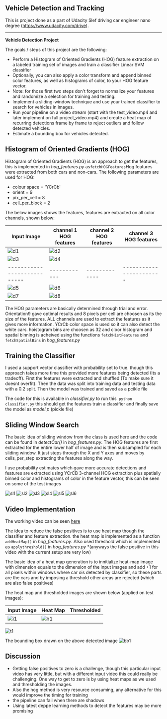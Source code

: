 ## Vehicle Detection and Tracking

This is project done as a part of Udacity Slef driving car engineer nano degree (https://www.udacity.com/drive).

---

**Vehicle Detection Project**

The goals / steps of this project are the following:

* Perform a Histogram of Oriented Gradients (HOG) feature extraction on a labeled training set of images and train a classifier Linear SVM classifier
* Optionally, you can also apply a color transform and append binned color features, as well as histograms of color, to your HOG feature vector. 
* Note: for those first two steps don't forget to normalize your features and randomize a selection for training and testing.
* Implement a sliding-window technique and use your trained classifier to search for vehicles in images.
* Run your pipeline on a video stream (start with the test_video.mp4 and later implement on full project_video.mp4) and create a heat map of recurring detections frame by frame to reject outliers and follow detected vehicles.
* Estimate a bounding box for vehicles detected.


## Histogram of Oriented Gradients (HOG)

Histogram of Oriented Gradients (HOG) is an approach to get the features, this is implemented in *hog_features.py* as`fetchHOGFeatures`Hog features were extracted from both cars and non-cars. 
The following parameters are used for HOG:
* colour space = 'YCrCb'
* orient = 9
* pix_per_cell = 8
* cell_per_block = 2

The below images shows the features, features are extracted on all color channels, shown below:

Input Image         |     channel 1 HOG features  | channel 2 HOG features | channel 3 HOG features      
---------------------------  | ------------ | ------------- | -----------------------
![d1](./output_images/hog/input1.jpg)  | ![d2](./output_images/hog/output11.jpg) |
![d3](./output_images/hog/output12.jpg) | ![d4](./output_images/hog/output13.jpg)
---------------------------  | ------------ | ------------- | -----------------------
![d5](./output_images/hog/input1.jpg)  | ![d6](./output_images/hog/output11.jpg) |
![d7](./output_images/hog/output12.jpg) | ![d8](./output_images/hog/output13.jpg)

The HOG parameters are basically determined through trial and error. Orientation9 gave optimal results and 8 pixels per cell are choosen as its the size of the features. ALL channels are used to extract the features as it gives more information. YCrCb color space is used so it can also detect the white cars. hoistogram bins are choosen as 32 and cloor histogram and spatial binning is acheived using the functions `fetchHistFeatures` and `fetchSpatialBins`  in *hog_features.py*

## Training the Classifier

I used a support vector classifier with probability set to true. though this approach takes more time this provided more features being detected (Its a tradeoff). First the features were extracted and shuffled (To make sure it doesnt overfit). Then the data was split into training data and testing data with a 0.2 split. Then the model was trained and saved as a pcikle file

The code for this is available in *classifier.py* to run this` python classifier.py` this should get the features train a classifier and finally save the model as *model.p* (pickle file)

## Sliding Window Search

The basic idea of sliding window from the class is used here and the code can be found in *detectCar()* in *hog_features.py*. The HOG features are first extracted for the entire lower half of image and is then subsampled for each sliding window. 
It just steps through the X and Y axes and moves by cells_per_step extracting the features along the way.

I use probability estimates which gave more accurate detections and features are extracted using YCrCB 3-channel HOG extraction plus spatially binned color and histograms of color in the feature vector, this can be seen on some of the test images

![sl1](./output_images/sliding/op1.jpg)
![sl2](./output_images/sliding/op2.jpg)
![sl3](./output_images/sliding/op3.jpg)
![sl4](./output_images/sliding/op4.jpg)
![sl5](./output_images/sliding/op5.jpg)
![sl6](./output_images/sliding/op6.jpg)

## Video Implementation

The working video can be seen [here](https://www.youtube.com/watch?v=8u36mS0113o&feature=youtu.be)

The idea to reduce the false positives is to use heat map though the classifier and feature extraction. the heat map is implemented as a function `addHeatMap()` in *hog_features.py*. Also used threshold which is implemented as `applythreshold()` in *hog_features.py*
*(anyways the false positive in this video with the current setup are very low)

The basic idea of a heat map generation is to innitialize heat-map image with dimension equals to the dimension of the input images and add +1 for all pixels within windows where car ois detected by classifier, so these parts are the cars and by imposing a threshold other areas are rejected (which are also false positives)

The heat map and thresholded images are shown below (applied on test images):

Input Image         |     Heat Map  | Thresholded   
---------------------------  | ------------ | ------------- 
![i1](./test_images/test4.jpg)  | ![h1](./output_images/pipeline/heatmap4.jpg) |
![t1](./output_images/pipeline/threshold4.jpg)

The bounding box drawn on the above detected image
![bb1](./output_images/pipeline/boundingbox4.jpg)

## Discussion

* Getting false positives to zero is a challenge, though this particular input video has very little, but with a different input video this could really be challenging. One way to get to zero is by using heat maps as we used and thresholding the images.
* Also the hog method is very resource consuming, any alternative for this would improve the timing for training
* the pipeline can fail when there are shadows
* Using latest deppe learning methods to detect the features may be more promising
